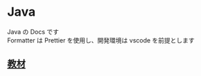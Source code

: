 # Java

Java の Docs です  
Formatter は Prettier を使用し、開発環境は vscode を前提とします

## [教材](https://youtu.be/2bJmY0XOMMs)
